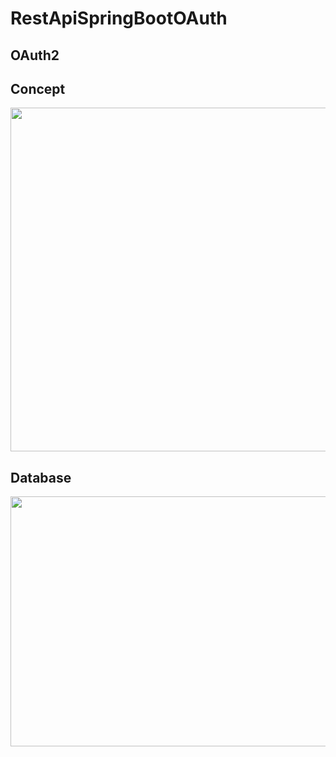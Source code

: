 # RestApiSpringBootOAuth
## OAuth2

## Concept
<img src="https://user-images.githubusercontent.com/58913447/178128120-9f2a6b66-fb2b-4148-bf1f-ef2feacedef0.jpg" width="738" height="550"/>

## Database
<img src="https://user-images.githubusercontent.com/58913447/178128188-610bc729-60b3-47f6-8258-736a28c20986.jpg" width="850" height="400"/>

